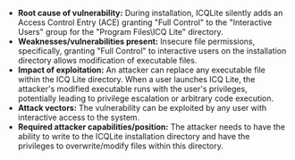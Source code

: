- **Root cause of vulnerability:** During installation, ICQLite silently adds an Access Control Entry (ACE) granting "Full Control" to the "Interactive Users" group for the "Program Files\ICQ Lite" directory.
- **Weaknesses/vulnerabilities present:** Insecure file permissions, specifically, granting "Full Control" to interactive users on the installation directory allows modification of executable files.
- **Impact of exploitation:** An attacker can replace any executable file within the ICQ Lite directory. When a user launches ICQ Lite, the attacker's modified executable runs with the user's privileges, potentially leading to privilege escalation or arbitrary code execution.
- **Attack vectors:** The vulnerability can be exploited by any user with interactive access to the system.
- **Required attacker capabilities/position:** The attacker needs to have the ability to write to the ICQLite installation directory and have the privileges to overwrite/modify files within this directory.